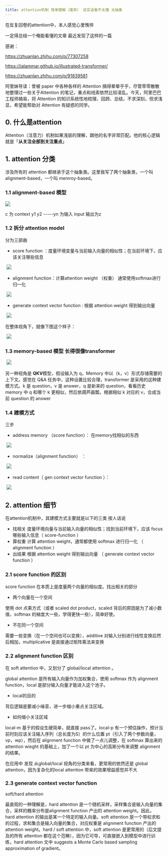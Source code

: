 ```yaml
---
title: attention机制 简单理解（废弃） 说实话看不太懂 太抽象
---
```


在反复回卷的attention中，本人感觉心里憔悴

一定得总结一个俺能看懂的文章 最近发现了这样的一篇

感谢：

https://zhuanlan.zhihu.com/p/77307258

https://jalammar.github.io/illustrated-transformer/

https://zhuanlan.zhihu.com/p/91839581

阿里妹导读：曾被 paper 中各种各样的  Attention  搞得晕晕乎乎，尽管零零散散地整理过一些关于Attention 的笔记，重点和线索依然比较凌乱。今天，阿里巴巴工程师楠易，将  Attention  的知识系统性地梳理、回顾、总结，不求深刻，但求浅显，希望能帮助对 Attention 有疑惑的同学。 

## 0. 什么是attention

 Attention（注意力）机制如果浅层的理解，跟他的名字非常匹配。他的核心逻辑就是「**从关注全部到关注重点**」 

## 1. attention 分类 

涉及所有的 attention 都继承于这个抽象类。这里我写了两个抽象类，一个叫 alignment-based，一个叫 memroy-based。 

### 1.1 alignment-based 模型

 ![](https://pic4.zhimg.com/80/v2-6017c6880074b716b82f890a9d82a0cb_720w.jpg) 

c 为 context y1 y2 -----yn 为输入 input 输出为z

### 1.2 拆分 attention model

分为三部曲

- score function ：度量环境变量与当前输入向量的相似性；在当前环境下，应该关注哪些信息

​                                      ![](https://pic4.zhimg.com/80/v2-1c4d2c6c1a23f7cb5659b0704bfce8b3_720w.jpg) 

- alignment function：计算attention weight （权重） 通常使用softmax进行归一化

​                                                      ![](https://pic4.zhimg.com/80/v2-f53c61bfacd07a77936b3c56426fb5ab_720w.jpg) 

- generate  context vector function : 根据 attention weight 得到输出向量

​                                                             ![](https://pic4.zhimg.com/80/v2-6d296780ac57b31444b2a18b4977425f_720w.jpg) 

在整体视角下，就像下图这个样子：

​               ![](https://pic2.zhimg.com/80/v2-9133c00e4e268755777573d58b38e511_720w.jpg) 

### 1.3 memory-based 模型 长得很像transformer

​              ![](https://pic2.zhimg.com/80/v2-3472f353bb0e6f86d0b6fa32b8566ab1_720w.jpg) 

另一种视角是 **QKV**模型，假设输入为 q，Memory 中以（k，v）形式存储需要的上下文。感觉在 Q&A 任务中，这种设置比较合理，transformer 是采用的这种建模方式。k 是 question，v 是 answer，q 是新来的 question，看看历史 memory 中 q 和哪个 k 更相似，然后依葫芦画瓢，根据相似 k 对应的 v，合成当前 question 的 answer 

### 1.4 建模方式 

三步

-  address memory （score function）： 在memory找相似的东西

​                                                  ![](https://pic4.zhimg.com/80/v2-bf9de3d064a66206c502a3d1c1ef8fc7_720w.jpg) 

- normalize（alignment function） ：

​                                           ![](https://pic3.zhimg.com/80/v2-e628407913facefed900899105af5432_720w.jpg) 

- read content（ gen context vector function ）：

​                                           ![](https://pic4.zhimg.com/80/v2-d8e95020b11509d5dfb44b9753bc25db_720w.jpg) 

## 2. attention 细节

在attention机制中，其建模方式主要就是以下的三类 按人话说 

- 找相关  度量环境向量与当前输入向量的相似性；找到当前环境下，应该 focus 哪些输入信息（ score-function ）
- 算权重  计算 attention weight，通常都使用 softmax 进行归一化 （ alignment function ）
- 出结果 根据 attention weight 得到输出向量 （ generate context vector function ）

### 2.1 score function 的区别

score function 在本质上是度量两个向量的相似度。找出相关的部分

- 两个向量在一个空间 

 使用 dot 点乘方式（或者 scaled dot product，scaled 背后的原因是为了减小数值，softmax 的梯度大一些，学得更快一些），简单好使。 

- 不在同一个空间

 需要一些变换（在一个空间也可以变换），additive 对输入分别进行线性变换后然后相加，multiplicative 是直接通过矩阵乘法来变换 

### 2.2 alignment function 区别

在 soft attention 中，又划分了 global/local attention 。

global attention 是所有输入向量作为加权集合，使用 softmax 作为 alignment function，local 是部分输入向量才能进入这个池子。

- local的目的

 背后逻辑是要减小噪音，进一步缩小重点关注区域。 

- 如何缩小关注区域

local-m 基于的假设生硬简单，就直接 pass了。local-p 有一个预估操作，预计当前时刻应该关注输入序列（总长度为S）的什么位置 pt（引入了两个参数向量，vp，wp），然后在 alignment function 中做了一点儿调整，在 softmax 算出来的attention wieght 的基础上，加了一个以 pt 为中心的高斯分布来调整 alignment 的结果。 

在应用中 发现  从global/local 视角的分类来看，更常用的依然还是 global attention，因为复杂化的local attention 带来的效果增益感觉并不大 

### 2.3  generate context vector function 

soft/hard attention

最直观的一种理解是，hard attention 是一个随机采样，采样集合是输入向量的集合，采样的概率分布是alignment function 产出的 attention weight。因此，hard attention 的输出是某一个特定的输入向量。soft attention 是一个带权求和的过程，求和集合是输入向量的集合，对应权重是 alignment function 产出的 attention weight。hard / soft attention 中，soft attention 是更常用的（后文提及的所有 attention 都在这个范畴），因为它可导，可直接嵌入到模型中进行训练，hard attention 文中 suggests a Monte Carlo based sampling approximation of gradient。 